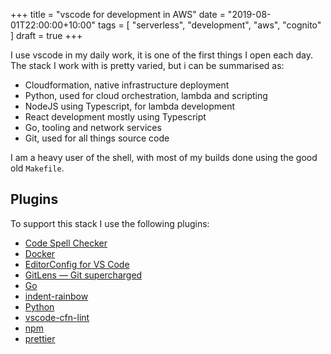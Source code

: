 +++
title = "vscode for development in AWS"
date = "2019-08-01T22:00:00+10:00"
tags = [ "serverless", "development", "aws", "cognito" ]
draft = true
+++

I use vscode in my daily work, it is one of the first things I open each day. The stack I work with is pretty varied, but i can be summarised as:

* Cloudformation, native infrastructure deployment 
* Python, used for cloud orchestration, lambda and scripting
* NodeJS using Typescript, for lambda development
* React development mostly using Typescript
* Go, tooling and network services
* Git, used for all things source code

I am a heavy user of the shell, with most of my builds done using the good old `Makefile`.

## Plugins

To support this stack I use the following plugins:

* [Code Spell Checker]()
* [Docker]()
* [EditorConfig for VS Code]()
* [GitLens — Git supercharged]()
* [Go]() 
* [indent-rainbow]()
* [Python]()
* [vscode-cfn-lint]()
* [npm]()
* [prettier]()
